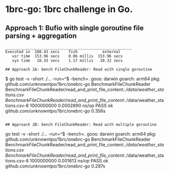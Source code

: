 # 1brc-go: 1brc challenge in Go.

## Approach 1: Bufio with single goroutine file parsing + aggregation 

```
________________________________________________________
Executed in  180.43 secs    fish           external
   usr time  153.96 secs    0.06 millis  153.96 secs
   sys time   10.33 secs    1.17 millis   10.32 secs

## Approach 2A: bench FileChunkReader: Read with single goroutine

```
$ go test -v -short ./... -run=^$ -bench=.
goos: darwin
goarch: arm64
pkg: github.com/unknowntpo/1brc/onebrc-go
BenchmarkFileChunkReader
BenchmarkFileChunkReader/read_and_print_file_content:_./data/weather_stations.csv
BenchmarkFileChunkReader/read_and_print_file_content:_./data/weather_stations.csv-8             1000000000               0.0002890 ns/op
PASS
ok      github.com/unknowntpo/1brc/onebrc-go    0.356s
```

## Approach 2B: bench FileChunkReader: Read with multiple goroutine

```
go test -v -short ./... -run=^$ -bench=.
goos: darwin
goarch: arm64
pkg: github.com/unknowntpo/1brc/onebrc-go
BenchmarkFileChunkReader
BenchmarkFileChunkReader/read_and_print_file_content:_./data/weather_stations.csv
BenchmarkFileChunkReader/read_and_print_file_content:_./data/weather_stations.csv-8             1000000000               0.001613 ns/op
PASS
ok      github.com/unknowntpo/1brc/onebrc-go    0.297s
```
